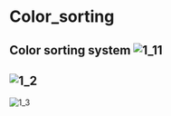# Color_sorting
Color sorting system
![1_11](https://user-images.githubusercontent.com/102236043/217549244-e38d528c-4aba-4bfb-ae0e-4885fa2114a8.jpg)
--------------------------------------------------------------------------------------------------------------
![1_2](https://user-images.githubusercontent.com/102236043/217549295-c0f1197f-36fd-4343-a27b-21a15f316f10.jpg)
--------------------------------------------------------------------------------------------------------------
![1_3](https://user-images.githubusercontent.com/102236043/217549387-355584a9-1431-4ac1-9de9-0cca94cc3aeb.jpg)
